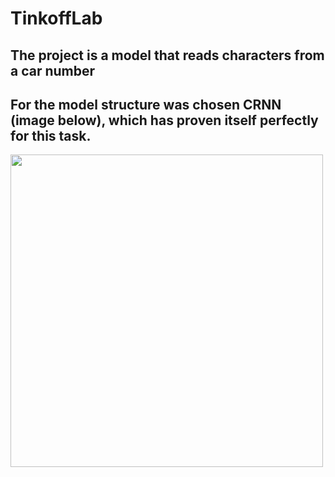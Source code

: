 # TinkoffLab
## The project is a model that reads characters from a car number
## For the model structure was chosen CRNN (image below), which has proven itself perfectly for this task.
<img width=500px, src="https://user-images.githubusercontent.com/56229061/219118249-1994fa8a-e2a5-4fd1-b405-6484eb001ef6.png">
